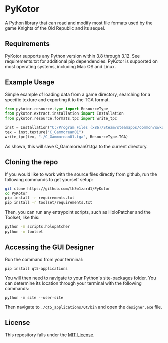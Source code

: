 PyKotor
=======
A Python library that can read and modify most file formats used by the game Knights of the Old Republic and its sequel.

## Requirements
PyKotor supports any Python version within 3.8 through 3.12. See requirements.txt for additional pip dependencies.
PyKotor is supported on most operating systems, including Mac OS and Linux.

## Example Usage
Simple example of loading data from a game directory, searching for a specific texture and exporting it to the TGA format.
```python
from pykotor.resource.type import ResourceType
from pykotor.extract.installation import Installation
from pykotor.resource.formats.tpc import write_tpc

inst = Installation("C:/Program Files (x86)/Steam/steamapps/common/swkotor")
tex = inst.texture("C_Gammorean01")
write_tpc(tex, "./C_Gammorean01.tga", ResourceType.TGA)
```
As shown, this will save C_Gammorean01.tga to the current directory.

## Cloning the repo
If you would like to work with the source files directly from github, run the following commands to get yourself setup:
```bash
git clone https://github.com/th3w1zard1/PyKotor
cd PyKotor
pip install -r requirements.txt
pip install -r toolset/requirements.txt
```
Then, you can run any entrypoint scripts, such as HoloPatcher and the Toolset, like this:
```bash
python -m scripts.holopatcher
python -m toolset
```

## Accessing the GUI Designer

Run the command from your terminal:

```commandline
pip install qt5-applications
```

You will then need to navigate to your Python's site-packages folder. You can determine its location through your terminal
with the following commands:

```commandline
python -m site --user-site
```

Then navigate to ```./qt5_applications/Qt/bin``` and open the ```designer.exe``` file.

## License
This repository falls under the [MIT License](https://github.com/NickHugi/PyKotor/blob/master/README.md).
